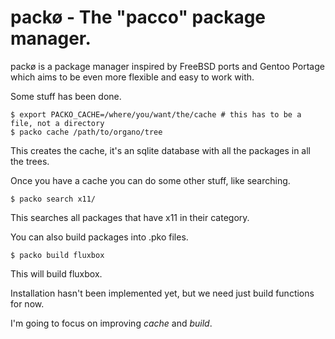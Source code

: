 packø - The "pacco" package manager.
====================================

packø is a package manager inspired by FreeBSD ports and Gentoo Portage which aims
to be even more flexible and easy to work with.

Some stuff has been done.

    $ export PACKO_CACHE=/where/you/want/the/cache # this has to be a file, not a directory
    $ packo cache /path/to/organo/tree

This creates the cache, it's an sqlite database with all the packages in all the trees.

Once you have a cache you can do some other stuff, like searching.

    $ packo search x11/

This searches all packages that have x11 in their category.

You can also build packages into .pko files.

    $ packo build fluxbox

This will build fluxbox.

Installation hasn't been implemented yet, but we need just build functions for now.

I'm going to focus on improving *cache* and *build*.
